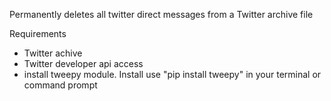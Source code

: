 Permanently deletes all twitter direct messages from a Twitter archive file

Requirements

- Twitter achive
- Twitter developer api access
- install tweepy module. Install use "pip install tweepy" in your terminal or command prompt
